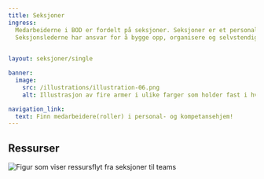 ```yaml
---
title: Seksjoner
ingress: 
  Medarbeiderne i BOD er fordelt på seksjoner. Seksjoner er et personalhjem for medarbeidere fra felles kompetanseområder. Seksjonene skal bygge kompetansekapasitet og avgir ressurser, ROLLER, til leveranse-områder som til Digdir sine produktgrupper og produktteam, prosjekter og andre tiltak. 
  Seksjonslederne har ansvar for å bygge opp, organisere og selvstendiggjøre fagmiljøene på best mulig måte. Å bygge kompetansekapasitet innebærer rekruttering, opplæring og utvikling av ansatte, investering i utdanning og utvikling av nye fagfelt, og bygge et system for kunnskapsdeling. Dette for å øke kompetanse og kunnskap, ferdigheter, og læring av hverandre, for å styrke vår samlede kapasitet inn mot vårt fremtidige behov.
 

layout: seksjoner/single

banner:
  image:
    src: /illustrations/illustration-06.png
    alt: Illustrasjon av fire armer i ulike farger som holder fast i hverandre

navigation_link:
  text: Finn medarbeidere(roller) i personal- og kompetansehjem!
---
```


## Ressurser

![Figur som viser ressursflyt fra seksjoner til teams](/images/pom-vs-sections.svg)
